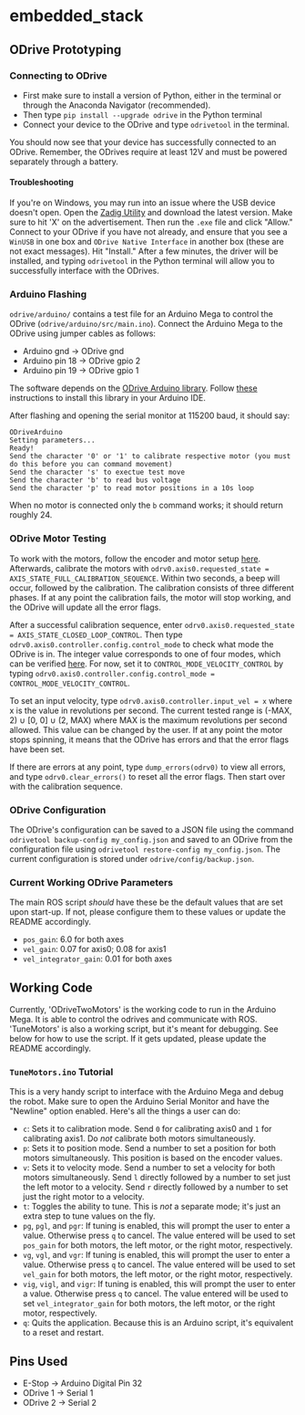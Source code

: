 # embedded_stack

## ODrive Prototyping

### Connecting to ODrive

* First make sure to install a version of Python, either in the terminal or through the Anaconda Navigator (recommended).
* Then type `pip install --upgrade odrive` in the Python terminal
* Connect your device to the ODrive and type `odrivetool` in the terminal.

You should now see that your device has successfully connected to an ODrive. Remember, the ODrives require at least 12V and must be powered separately through a battery.

#### Troubleshooting

If you're on Windows, you may run into an issue where the USB device doesn't open. Open the [Zadig Utility](https://zadig.akeo.ie/) and download the latest version. Make sure to hit 'X' on the advertisement. Then run the `.exe` file and click "Allow." Connect to your ODrive if you have not already, and ensure that you see a `WinUSB` in one box and `ODrive Native Interface` in another box (these are not exact messages). Hit "Install." After a few minutes, the driver will be installed, and typing `odrivetool` in the Python terminal will allow you to successfully interface with the ODrives.

### Arduino Flashing

`odrive/arduino/` contains a test file for an Arduino Mega to control the ODrive (`odrive/arduino/src/main.ino`). Connect the Arduino Mega to the ODrive using jumper cables as follows:

* Arduino gnd -> ODrive gnd
* Arduino pin 18 -> ODrive gpio 2
* Arduino pin 19 -> ODrive gpio 1

The software depends on the [ODrive Arduino library](https://github.com/odriverobotics/ODrive/tree/master/Arduino/ODriveArduino). Follow [these](https://github.com/odriverobotics/ODrive/blob/master/Arduino/ODriveArduino/README.md) instructions to install this library in your Arduino IDE.

After flashing and opening the serial monitor at 115200 baud, it should say:

```
ODriveArduino
Setting parameters...
Ready!
Send the character '0' or '1' to calibrate respective motor (you must do this before you can command movement)
Send the character 's' to exectue test move
Send the character 'b' to read bus voltage
Send the character 'p' to read motor positions in a 10s loop
```

When no motor is connected only the `b` command works; it should return roughly 24.

### ODrive Motor Testing

To work with the motors, follow the encoder and motor setup [here](https://docs.odriverobotics.com/v/latest/getting-started.html#motor-configuration).
Afterwards, calibrate the motors with `odrv0.axis0.requested_state = AXIS_STATE_FULL_CALIBRATION_SEQUENCE`. Within two seconds, a beep will occur, followed by the calibration. The calibration consists of three different phases. If at any point the calibration fails, the motor will stop working, and the ODrive will update all the error flags.

After a successful calibration sequence, enter `odrv0.axis0.requested_state = AXIS_STATE_CLOSED_LOOP_CONTROL`. Then type `odrv0.axis0.controller.config.control_mode` to check what mode the ODrive is in. The integer value corresponds to one of four modes, which can be verified [here](https://betadocs.odriverobotics.com/api/odrive.controller.controlmode). For now, set it to `CONTROL_MODE_VELOCITY_CONTROL` by typing `odrv0.axis0.controller.config.control_mode = CONTROL_MODE_VELOCITY_CONTROL`.

To set an input velocity, type `odrv0.axis0.controller.input_vel = x` where x is the value in revolutions per second. The current tested range is (-MAX, 2) ∪ [0, 0] ∪ (2, MAX) where MAX is the maximum revolutions per second allowed. This value can be changed by the user. If at any point the motor stops spinning, it means that the ODrive has errors and that the error flags have been set.

If there are errors at any point, type `dump_errors(odrv0)` to view all errors, and type `odrv0.clear_errors()` to reset all the error flags. Then start over with the calibration sequence.

### ODrive Configuration

The ODrive's configuration can be saved to a JSON file using the command `odrivetool backup-config my_config.json` and saved to an ODrive from the configuration file using `odrivetool restore-config my_config.json`. The current configuration is stored under `odrive/config/backup.json`.

### Current Working ODrive Parameters
The main ROS script *should* have these be the default values that are set upon start-up. If not, please configure them to these values or update the README accordingly.  

* `pos_gain`: 6.0 for both axes
* `vel_gain`: 0.07 for axis0; 0.08 for axis1  
* `vel_integrator_gain`: 0.01 for both axes  

## Working Code

Currently, 'ODriveTwoMotors' is the working code to run in the Arduino Mega. It is able to control the odrives and communicate with ROS. 'TuneMotors' is also a working script, but it's meant for debugging. See below for how to use the script. If it gets updated, please update the README accordingly.

### `TuneMotors.ino` Tutorial

This is a very handy script to interface with the Arduino Mega and debug the robot. Make sure to open the Arduino Serial Monitor and have the "Newline" option enabled. Here's all the things a user can do:
* `c`: Sets it to calibration mode. Send `0` for calibrating axis0 and `1` for calibrating axis1. Do *not* calibrate both motors simultaneously.
* `p`: Sets it to position mode. Send a number to set a position for both motors simultaneously. This position is based on the encoder values.
* `v`: Sets it to velocity mode. Send a number to set a velocity for both motors simultaneously. Send `l` directly followed by a number to set just the left motor to a velocity. Send `r` directly followed by a number to set just the right motor to a velocity.
* `t`: Toggles the ability to tune. This is *not* a separate mode; it's just an extra step to tune values on the fly.
* `pg`, `pgl`, and `pgr`: If tuning is enabled, this will prompt the user to enter a value. Otherwise press `q` to cancel. The value entered will be used to set `pos_gain` for both motors, the left motor, or the right motor, respectively.
* `vg`, `vgl`, and `vgr`: If tuning is enabled, this will prompt the user to enter a value. Otherwise press `q` to cancel. The value entered will be used to set `vel_gain` for both motors, the left motor, or the right motor, respectively.
* `vig`, `vigl`, and `vigr`: If tuning is enabled, this will prompt the user to enter a value. Otherwise press `q` to cancel. The value entered will be used to set `vel_integrator_gain` for both motors, the left motor, or the right motor, respectively.
* `q`: Quits the application. Because this is an Arduino script, it's equivalent to a reset and restart.

## Pins Used

* E-Stop -> Arduino Digital Pin 32
* ODrive 1 -> Serial 1
* ODrive 2 -> Serial 2
